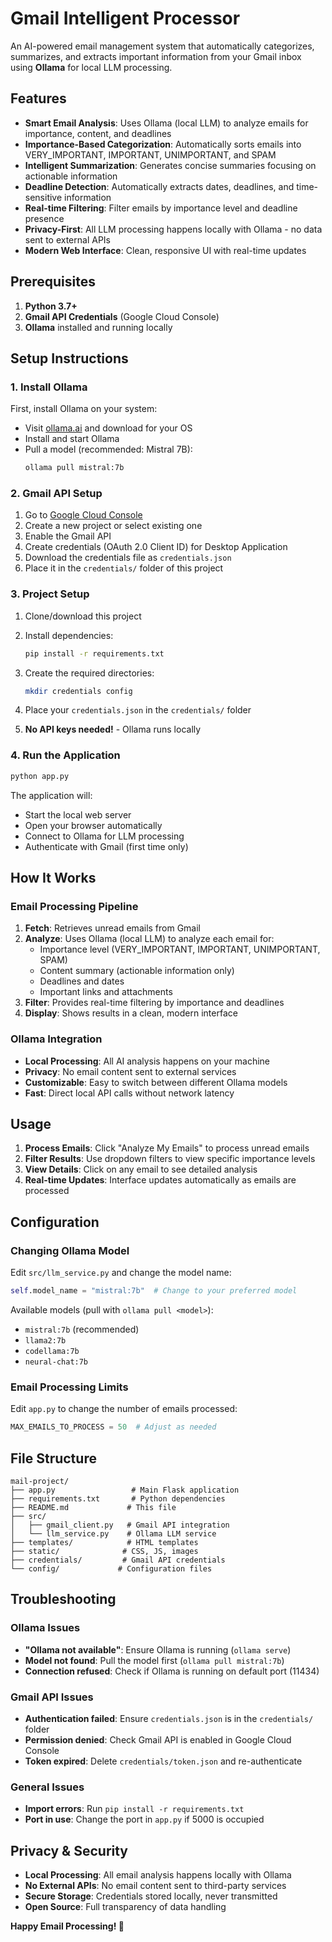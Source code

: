 # Gmail Intelligent Processor

An AI-powered email management system that automatically categorizes, summarizes, and extracts important information from your Gmail inbox using **Ollama** for local LLM processing.

## Features

- **Smart Email Analysis**: Uses Ollama (local LLM) to analyze emails for importance, content, and deadlines
- **Importance-Based Categorization**: Automatically sorts emails into VERY_IMPORTANT, IMPORTANT, UNIMPORTANT, and SPAM
- **Intelligent Summarization**: Generates concise summaries focusing on actionable information
- **Deadline Detection**: Automatically extracts dates, deadlines, and time-sensitive information
- **Real-time Filtering**: Filter emails by importance level and deadline presence
- **Privacy-First**: All LLM processing happens locally with Ollama - no data sent to external APIs
- **Modern Web Interface**: Clean, responsive UI with real-time updates

## Prerequisites

1. **Python 3.7+**
2. **Gmail API Credentials** (Google Cloud Console)
3. **Ollama** installed and running locally

## Setup Instructions

### 1. Install Ollama

First, install Ollama on your system:

- Visit [ollama.ai](https://ollama.ai) and download for your OS
- Install and start Ollama
- Pull a model (recommended: Mistral 7B):
  ```bash
  ollama pull mistral:7b
  ```

### 2. Gmail API Setup

1. Go to [Google Cloud Console](https://console.cloud.google.com/)
2. Create a new project or select existing one
3. Enable the Gmail API
4. Create credentials (OAuth 2.0 Client ID) for Desktop Application
5. Download the credentials file as `credentials.json`
6. Place it in the `credentials/` folder of this project

### 3. Project Setup

1. Clone/download this project
2. Install dependencies:

   ```bash
   pip install -r requirements.txt
   ```

3. Create the required directories:

   ```bash
   mkdir credentials config
   ```

4. Place your `credentials.json` in the `credentials/` folder

5. **No API keys needed!** - Ollama runs locally

### 4. Run the Application

```bash
python app.py
```

The application will:

- Start the local web server
- Open your browser automatically
- Connect to Ollama for LLM processing
- Authenticate with Gmail (first time only)

## How It Works

### Email Processing Pipeline

1. **Fetch**: Retrieves unread emails from Gmail
2. **Analyze**: Uses Ollama (local LLM) to analyze each email for:
   - Importance level (VERY_IMPORTANT, IMPORTANT, UNIMPORTANT, SPAM)
   - Content summary (actionable information only)
   - Deadlines and dates
   - Important links and attachments
3. **Filter**: Provides real-time filtering by importance and deadlines
4. **Display**: Shows results in a clean, modern interface

### Ollama Integration

- **Local Processing**: All AI analysis happens on your machine
- **Privacy**: No email content sent to external services
- **Customizable**: Easy to switch between different Ollama models
- **Fast**: Direct local API calls without network latency

## Usage

1. **Process Emails**: Click "Analyze My Emails" to process unread emails
2. **Filter Results**: Use dropdown filters to view specific importance levels
3. **View Details**: Click on any email to see detailed analysis
4. **Real-time Updates**: Interface updates automatically as emails are processed

## Configuration

### Changing Ollama Model

Edit `src/llm_service.py` and change the model name:

```python
self.model_name = "mistral:7b"  # Change to your preferred model
```

Available models (pull with `ollama pull <model>`):

- `mistral:7b` (recommended)
- `llama2:7b`
- `codellama:7b`
- `neural-chat:7b`

### Email Processing Limits

Edit `app.py` to change the number of emails processed:

```python
MAX_EMAILS_TO_PROCESS = 50  # Adjust as needed
```

## File Structure

```
mail-project/
├── app.py                 # Main Flask application
├── requirements.txt       # Python dependencies
├── README.md             # This file
├── src/
│   ├── gmail_client.py   # Gmail API integration
│   └── llm_service.py    # Ollama LLM service
├── templates/            # HTML templates
├── static/              # CSS, JS, images
├── credentials/         # Gmail API credentials
└── config/             # Configuration files
```

## Troubleshooting

### Ollama Issues

- **"Ollama not available"**: Ensure Ollama is running (`ollama serve`)
- **Model not found**: Pull the model first (`ollama pull mistral:7b`)
- **Connection refused**: Check if Ollama is running on default port (11434)

### Gmail API Issues

- **Authentication failed**: Ensure `credentials.json` is in the `credentials/` folder
- **Permission denied**: Check Gmail API is enabled in Google Cloud Console
- **Token expired**: Delete `credentials/token.json` and re-authenticate

### General Issues

- **Import errors**: Run `pip install -r requirements.txt`
- **Port in use**: Change the port in `app.py` if 5000 is occupied

## Privacy & Security

- **Local Processing**: All email analysis happens locally with Ollama
- **No External APIs**: No email content sent to third-party services
- **Secure Storage**: Credentials stored locally, never transmitted
- **Open Source**: Full transparency of data handling

**Happy Email Processing! 🎉**
